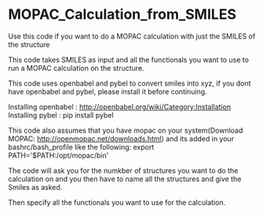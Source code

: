 # MOPAC_Calculation_from_SMILES
Use this code if you want to do a MOPAC calculation with just the SMILES of the structure

This code takes SMILES as input and all the functionals you want to use to run a MOPAC calculation on the structure. 

This code uses openbabel and pybel to convert smiles into xyz, if you dont have openbabel and pybel, please install it before continuing. 

Installing openbabel : http://openbabel.org/wiki/Category:Installation 
Installing pybel : pip install pybel 


This code also assumes that you have mopac on your system(Download MOPAC: http://openmopac.net/downloads.html) and its added in your bashrc/bash_profile like the following: export PATH='$PATH:/opt/mopac/bin'


The code will ask you for the numkber of structures you want to do the calculation on and you then have to name all the structures and give the Smiles as asked.

Then specify all the functionals you want to use for the calculation. 
